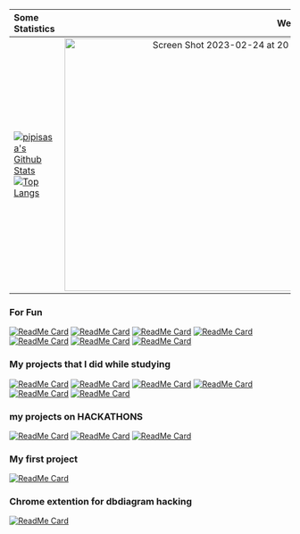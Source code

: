 | Some Statistics | Welcome |
| :---         |          ---: |
| [<img alt="pipisasa's Github Stats" src="https://github-readme-stats.vercel.app/api?username=pipisasa&show_icons=true&hide_border=true">](https://github.com/pipisasa)[![Top Langs](https://github-readme-stats.vercel.app/api/top-langs/?username=pipisasa&layout=compact&hide_border=true)](https://github.com/pipisasa) | <img width="453" alt="Screen Shot 2023-02-24 at 20 08 48" src="https://user-images.githubusercontent.com/54534600/221198994-a0354469-3659-4bd6-8e4d-9423ff6fc689.png">   |
### For Fun

[![ReadMe Card](https://github-readme-stats.vercel.app/api/pin/?username=pipisasa&repo=barnsley_fern&hide_border=true)](https://github.com/pipisasa/barnsley_fern)
[![ReadMe Card](https://github-readme-stats.vercel.app/api/pin/?username=pipisasa&repo=labirint_algorithm&hide_border=true)](https://github.com/pipisasa/labirint_algorithm)
[![ReadMe Card](https://github-readme-stats.vercel.app/api/pin/?username=pipisasa&repo=tanks_2.0&hide_border=true)](https://github.com/pipisasa/tanks_2.0)
[![ReadMe Card](https://github-readme-stats.vercel.app/api/pin/?username=pipisasa&repo=tank_canvas&hide_border=true)](https://github.com/pipisasa/tank_canvas)
[![ReadMe Card](https://github-readme-stats.vercel.app/api/pin/?username=pipisasa&repo=feed-the-kittens&hide_border=true)](https://github.com/pipisasa/feed-the-kittens)
[![ReadMe Card](https://github-readme-stats.vercel.app/api/pin/?username=pipisasa&repo=fibonacci&hide_border=true)](https://github.com/pipisasa/fibonacci)
[![ReadMe Card](https://github-readme-stats.vercel.app/api/pin/?username=pipisasa&repo=tic-tac-toe&hide_border=true)](https://github.com/pipisasa/tic-tac-toe)
### My projects that I did while studying
[![ReadMe Card](https://github-readme-stats.vercel.app/api/pin/?username=pipisasa&repo=swapi&hide_border=true)](https://github.com/pipisasa/swapi)
[![ReadMe Card](https://github-readme-stats.vercel.app/api/pin/?username=pipisasa&repo=market-template&hide_border=true)](https://github.com/pipisasa/market-template)
[![ReadMe Card](https://github-readme-stats.vercel.app/api/pin/?username=pipisasa&repo=react-hooks-todo&hide_border=true)](https://github.com/pipisasa/react-hooks-todo)
[![ReadMe Card](https://github-readme-stats.vercel.app/api/pin/?username=pipisasa&repo=simple-shop-api&hide_border=true)](https://github.com/pipisasa/simple-shop-api)
[![ReadMe Card](https://github-readme-stats.vercel.app/api/pin/?username=pipisasa&repo=graphql-todo-api&hide_border=true)](https://github.com/pipisasa/graphql-todo-api)
[![ReadMe Card](https://github-readme-stats.vercel.app/api/pin/?username=pipisasa&repo=react-app-template&hide_border=true)](https://github.com/pipisasa/react-app-template)

### my projects on HACKATHONS
[![ReadMe Card](https://github-readme-stats.vercel.app/api/pin/?username=pipisasa&repo=sep_frontend&hide_border=true)](https://github.com/pipisasa/sep_frontend)
[![ReadMe Card](https://github-readme-stats.vercel.app/api/pin/?username=pipisasa&repo=sep_backend&hide_border=true)](https://github.com/pipisasa/sep_backend)
[![ReadMe Card](https://github-readme-stats.vercel.app/api/pin/?username=pipisasa&repo=sanaripton-frontend&hide_border=true)](https://github.com/pipisasa/sanaripton-frontend)

### My first project 
[![ReadMe Card](https://github-readme-stats.vercel.app/api/pin/?username=pipisasa&repo=the_Bivvi_Hostel_LandingPage&hide_border=true)](https://github.com/pipisasa/the_Bivvi_Hostel_LandingPage)

### Chrome extention for dbdiagram hacking
[![ReadMe Card](https://github-readme-stats.vercel.app/api/pin/?username=pipisasa&repo=dbdiagram-hack&hide_border=true)](https://github.com/pipisasa/dbdiagram-hack)
